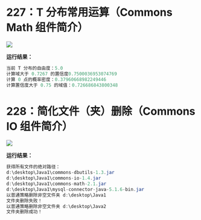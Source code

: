 # 227：T 分布常用运算（Commons Math 组件简介）

<img src="http://image.renkaigis.com/keepcoding/2017122301.png">

**运行结果：**

```java
当前 T 分布的自由度：5.0
计算域大于 0.7267 的置信度0.7500036953074769
计算 0 点的概率密度：0.37960668982249446
计算置信度大于 0.75 的域值：0.726686843800348
```

# 228：简化文件（夹）删除（Commons IO 组件简介）

<img src="http://image.renkaigis.com/keepcoding/2017122302.png">

**运行结果：**

```java
获得所有文件的绝对路径：
d:\desktop\Java1\commons-dbutils-1.3.jar
d:\desktop\Java1\commons-io-1.4.jar
d:\desktop\Java1\commons-math-2.1.jar
d:\desktop\Java1\mysql-connector-java-5.1.6-bin.jar
以普通策略删除非空文件夹 d:\desktop\Java1
文件夹删除失败！
以普通策略删除非空文件夹 d:\desktop\Java2
文件夹删除成功！
```

